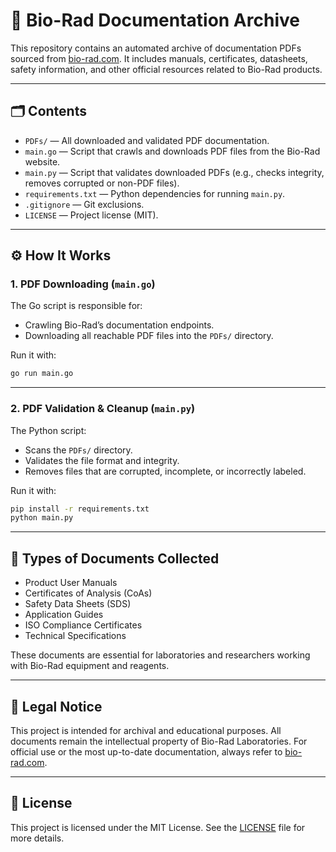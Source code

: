 # 📄 Bio-Rad Documentation Archive

This repository contains an automated archive of documentation PDFs sourced from [bio-rad.com](https://www.bio-rad.com). It includes manuals, certificates, datasheets, safety information, and other official resources related to Bio-Rad products.

---

## 🗂 Contents

- `PDFs/` — All downloaded and validated PDF documentation.
- `main.go` — Script that crawls and downloads PDF files from the Bio-Rad website.
- `main.py` — Script that validates downloaded PDFs (e.g., checks integrity, removes corrupted or non-PDF files).
- `requirements.txt` — Python dependencies for running `main.py`.
- `.gitignore` — Git exclusions.
- `LICENSE` — Project license (MIT).

---

## ⚙️ How It Works

### 1. PDF Downloading (`main.go`)

The Go script is responsible for:

- Crawling Bio-Rad’s documentation endpoints.
- Downloading all reachable PDF files into the `PDFs/` directory.

Run it with:

```bash
go run main.go
```

---

### 2. PDF Validation & Cleanup (`main.py`)

The Python script:

- Scans the `PDFs/` directory.
- Validates the file format and integrity.
- Removes files that are corrupted, incomplete, or incorrectly labeled.

Run it with:

```bash
pip install -r requirements.txt
python main.py
```

---

## 🧪 Types of Documents Collected

- Product User Manuals
- Certificates of Analysis (CoAs)
- Safety Data Sheets (SDS)
- Application Guides
- ISO Compliance Certificates
- Technical Specifications

These documents are essential for laboratories and researchers working with Bio-Rad equipment and reagents.

---

## 🔐 Legal Notice

This project is intended for archival and educational purposes. All documents remain the intellectual property of Bio-Rad Laboratories. For official use or the most up-to-date documentation, always refer to [bio-rad.com](https://www.bio-rad.com).

---

## 📄 License

This project is licensed under the MIT License. See the [LICENSE](LICENSE) file for more details.
